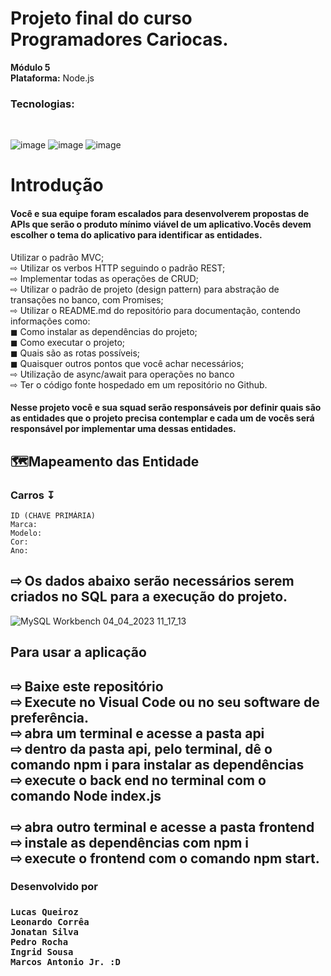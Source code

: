 # Projeto final do curso Programadores Cariocas.<br> 
**Módulo 5**<br> 
**Plataforma:** Node.js<br>
<h3>Tecnologias:</h3><br> 

![image](https://user-images.githubusercontent.com/56053290/218258400-46b576f3-03c0-4557-b984-189c104e5a51.png)
![image](https://user-images.githubusercontent.com/56053290/218258497-d0ddc8bf-a8dc-45b2-aba5-4614700e73d5.png)
![image](https://user-images.githubusercontent.com/56053290/218259194-0cbc46a8-6150-4eb7-8cfb-14846262a0c3.png)

<h1>Introdução</h1>

<h4>Você e sua equipe foram escalados para desenvolverem
propostas de APIs que serão o produto mínimo viável de um
aplicativo.Vocês devem escolher o tema do aplicativo para
identificar as entidades.</h4>

Utilizar o padrão MVC;<br>
⇨ Utilizar os verbos HTTP seguindo o padrão REST;<br>
⇨ Implementar todas as operações de CRUD;<br>
⇨ Utilizar o padrão de projeto (design pattern) para abstração de transações no banco, com Promises;<br>
⇨ Utilizar o README.md do repositório para documentação, contendo informações como:<br>
◼ Como instalar as dependências do projeto;<br>
◼ Como executar o projeto;<br>
◼ Quais são as rotas possíveis;<br>
◼ Quaisquer outros pontos que você achar necessários;<br>
⇨ Utilização de async/await para operações no banco<br>
⇨ Ter o código fonte hospedado em um repositório no Github.<br>

<h4>Nesse projeto você e sua squad serão responsáveis por
definir quais são as entidades que o projeto precisa
contemplar e cada um de vocês será responsável por
implementar uma dessas entidades.</h4>


<h2>🗺️Mapeamento das Entidade</h2>

<h3>Carros ↧</h3>

```
ID (CHAVE PRIMÁRIA)
Marca:
Modelo:
Cor:
Ano:

```
<h2>⇨ Os dados abaixo serão necessários serem criados no SQL para a execução do projeto.</h2>


![MySQL Workbench 04_04_2023 11_17_13](https://user-images.githubusercontent.com/115708859/229822288-c5f6653a-d6c5-4726-9bbe-e8bd306ffbf1.png)


<h2>Para usar a aplicação<h2>
⇨ Baixe este repositório<br>
⇨ Execute no Visual Code ou no seu software de preferência.<br>
⇨ abra um terminal e acesse a pasta api<br>
⇨ dentro da pasta api, pelo terminal, dê o comando npm i para instalar as dependências<br>
⇨ execute o back end no terminal com o comando Node index.js<br>
<br>
⇨ abra outro terminal e acesse a pasta frontend<br>
⇨ instale as dependências com npm i<br>
⇨ execute o frontend com o comando npm start.<br>

<h3> Desenvolvido por <h3>
 
```
Lucas Queiroz
Leonardo Corrêa
Jonatan Silva
Pedro Rocha
Ingrid Sousa
Marcos Antonio Jr. :D
```
